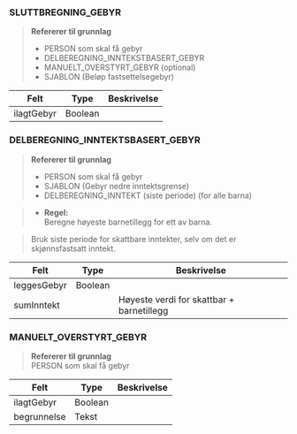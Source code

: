 ### SLUTTBREGNING_GEBYR

> **Refererer til grunnlag**
> - PERSON som skal få gebyr
> - DELBEREGNING_INNTEKSTBASERT_GEBYR
> - MANUELT_OVERSTYRT_GEBYR (optional)
> - SJABLON (Beløp fastsettelsegebyr)

| Felt       | Type    | Beskrivelse                          |
|------------|---------|--------------------------------------|
| ilagtGebyr | Boolean |                                      |


### DELBEREGNING_INNTEKTSBASERT_GEBYR
 
> **Refererer til grunnlag**  
>   - PERSON som skal få gebyr  
>   - SJABLON (Gebyr nedre inntektsgrense)  
>   - DELBEREGNING_INNTEKT (siste periode) (for alle barna)

> - **Regel:**  
  Beregne høyeste barnetillegg for ett av barna.

 > Bruk siste periode for skattbare inntekter, selv om det er skjønnsfastsatt inntekt.

| Felt        | Type    | Beskrivelse                               |
|-------------|---------|-------------------------------------------|
| leggesGebyr | Boolean |                                           |
| sumInntekt  |         | Høyeste verdi for skattbar + barnetillegg |


### MANUELT_OVERSTYRT_GEBYR

> **Refererer til grunnlag**  
  PERSON som skal få gebyr

| Felt         | Type    | Beskrivelse |
|--------------|---------|-------------|
| ilagtGebyr   | Boolean |             |
| begrunnelse  | Tekst   |             |
